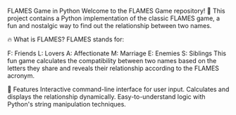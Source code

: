 FLAMES Game in Python
Welcome to the FLAMES Game repository! 🎉 This project contains a Python implementation of the classic FLAMES game, a fun and nostalgic way to find out the relationship between two names.

🔥 What is FLAMES?
FLAMES stands for:

F: Friends
L: Lovers
A: Affectionate
M: Marriage
E: Enemies
S: Siblings
This fun game calculates the compatibility between two names based on the letters they share and reveals their relationship according to the FLAMES acronym.

📜 Features
Interactive command-line interface for user input.
Calculates and displays the relationship dynamically.
Easy-to-understand logic with Python's string manipulation techniques.
